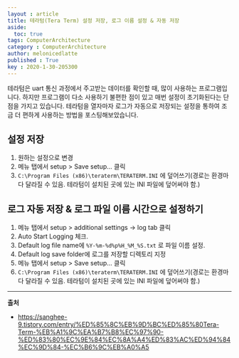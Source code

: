 ```yaml
---
layout : article
title: 테라텀(Tera Term) 설정 저장, 로그 이름 설정 & 자동 저장
aside:
  toc: true
tags: ComputerArchitecture
category : ComputerArchitecture
author: melonicedlatte
published : True
key : 2020-1-30-205300
--- 
```


테라텀은 uart 통신 과정에서 주고받는 데이터를 확인할 때, 많이 사용하는 프로그램입니다. 하지만 프로그램이 다소 사용하기 불편한 점이 있고 매번 설정이 초기화된다는 단점을 가지고 있습니다. 테라텀을 열자마자 로그가 자동으로 저장되는 설정을 통하여 조금 더 편하게 사용하는 방법을 포스팅해보았습니다.

## 설정 저장

1. 원하는 설정으로 변경
2. 메뉴 탭에서 setup > Save setup... 클릭
3. `C:\Program Files (x86)\teraterm\TERATERM.INI` 에 덮어쓰기(경로는 환경마다 달라질 수 있음. 테라텀이 설치된 곳에 있는 INI 파일에 덮어써야 함.) 

## 로그 자동 저장 & 로그 파일 이름 시간으로 설정하기

1. 메뉴 탭에서 setup > additional settings -> log tab 클릭
2. Auto Start Logging 체크.
3. Default log file name에 `%Y-%m-%d%p%H_%M_%S.txt` 로 파일 이름 설정.
4. Default log save folder에 로그를 저장할 디렉토리 지정
5. 메뉴 탭에서 setup > Save setup... 클릭
6. `C:\Program Files (x86)\teraterm\TERATERM.INI` 에 덮어쓰기(경로는 환경마다 달라질 수 있음. 테라텀이 설치된 곳에 있는 INI 파일에 덮어써야 함.) 

---

**출처**
- https://sanghee-9.tistory.com/entry/%ED%85%8C%EB%9D%BC%ED%85%80Tera-Term-%EB%A1%9C%EA%B7%B8%EC%97%90-%ED%83%80%EC%9E%84%EC%8A%A4%ED%83%AC%ED%94%84%EC%9D%84-%EC%B6%9C%EB%A0%A5
